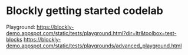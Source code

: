 # Blockly getting started codelab

Playground: https://blockly-demo.appspot.com/static/tests/playground.html?dir=ltr&toolbox=test-blocks
https://blockly-demo.appspot.com/static/tests/playgrounds/advanced_playground.html
